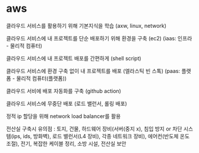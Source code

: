 # aws

클라우드 서비스를 활용하기 위해 기본지식을 학습 (axw, linux, network)

클라우드 서비스에 내 프로젝트를 단순 배포하기 위해 환경을 구축 (ec2) (iaas: 인프라 - 물리적 컴퓨터)

클라우드 서비스에 내 프로젝트 배포를 간편하게 (shell script)

클라우드 서비스에 환경 구축 없이 내 프로젝트를 배포 (엘라스틱 빈 스톡) (paas: 플랫폼 - 물리적 컴퓨터(플랫폼))

클라우드 서비에 배포 자동화를 구축 (github action)

클라우드 서비스에 무중단 배포 (로드 밸런서, 롤링 배포)

정적 ip 할당을 위해 network load balancer를 활용

전산실 구축시 유의점 : 토지, 건물, 하드웨어 장비(서버(중지 x), 침입 방지 or 차단 시스템(ips, ids, 방화벽), 로드 밸런서(L4 장비), 각종 네트워크 장비), 에어컨(반도체 온도 조절), 전기, 복잡한 케이블 정리, 소방 시설, 전산실 보안
